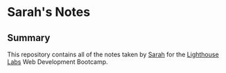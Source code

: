 # Sarah's Notes

## Summary 

This repository contains all of the notes taken by [Sarah](https://github.com/samo-13) for the [Lighthouse Labs](http://lighthouselabs.com/) Web Development Bootcamp.